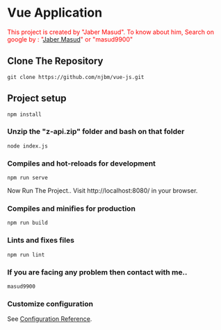 # Vue Application
<p style="color:red;"> This project is created by "Jaber Masud". To know about him, Search on google by :  "<a href="https://jaber.netlify.app">Jaber Masud</a>" or "masud9900" </p>

## Clone The Repository
```
git clone https://github.com/njbm/vue-js.git
```

## Project setup
```
npm install
```

### Unzip the "z-api.zip" folder and bash on that folder
```
node index.js
```

### Compiles and hot-reloads for development
```
npm run serve
```

Now Run The Project..
Visit http://localhost:8080/ in your browser.

### Compiles and minifies for production
```
npm run build
```

### Lints and fixes files
```
npm run lint
```

### If you are facing any problem then contact with me..
```
masud9900
```

### Customize configuration
See [Configuration Reference](https://cli.vuejs.org/config/).
